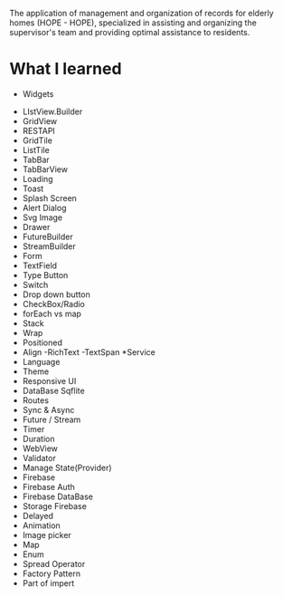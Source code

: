 The application of management and organization of records for elderly homes (HOPE - HOPE), specialized in assisting and organizing the supervisor's team and providing optimal assistance to residents.
# What I learned
* Widgets
- LIstView.Builder
- GridView
- RESTAPI
- GridTile
- ListTile
- TabBar
- TabBarView
- Loading
- Toast
- Splash Screen
- Alert Dialog
- Svg Image
- Drawer
- FutureBuilder
- StreamBuilder
- Form
- TextField
- Type Button
- Switch
- Drop down button
- CheckBox/Radio
- forEach vs map
- Stack
- Wrap
- Positioned
- Align
-RichText
-TextSpan
*Service
- Language
- Theme
- Responsive UI
- DataBase Sqflite
- Routes
- Sync & Async
- Future / Stream
- Timer
- Duration
- WebView
- Validator
- Manage State(Provider)
- Firebase
- Firebase Auth
- Firebase DataBase
- Storage Firebase
- Delayed
- Animation
- Image picker
- Map
- Enum
- Spread Operator
- Factory Pattern
- Part of impert
